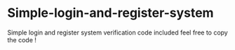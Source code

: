 # Simple-login-and-register-system
Simple login and register system verification code included feel free to copy the code !
